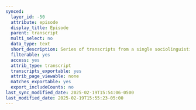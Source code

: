 ```yaml
---
synced:
  layer_id: -50
  attribute: episode
  display_title: Episode
  parent: transcript
  multi_select: no
  data_type: text
  short_description: Series of transcripts from a single sociolinguistic interview
  filterable: yes
  access: yes
  attrib_type: transcript
  transcripts_exportable: yes
  attrib_page_viewable: none
  matches_exportable: yes
  export_includeCounts: no
last_sync_modified_date: 2025-02-19T15:54:06-0500
last_modified_date: 2025-02-19T15:55:23-05:00
---
```

